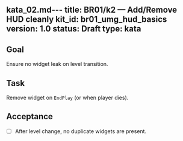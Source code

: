kata_02.md---
title: BR01/k2 — Add/Remove HUD cleanly
kit_id: br01_umg_hud_basics
version: 1.0
status: Draft
type: kata
---
## Goal
Ensure no widget leak on level transition.
## Task
Remove widget on `EndPlay` (or when player dies).
## Acceptance
- [ ] After level change, no duplicate widgets are present.